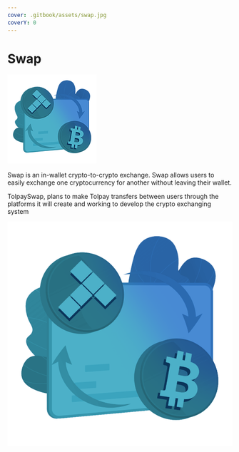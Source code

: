 ```yaml
---
cover: .gitbook/assets/swap.jpg
coverY: 0
---
```


# Swap

![](<.gitbook/assets/swap copy.png>)

Swap is an in-wallet crypto-to-crypto exchange. Swap allows users to easily exchange one cryptocurrency for another without leaving their wallet.

TolpaySwap, plans to make Tolpay transfers between users through the platforms it will create and working to develop the crypto exchanging system



![](.gitbook/assets/swap.png)
